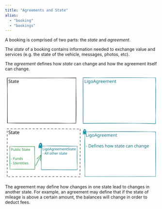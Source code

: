 ```yaml
---
title: "Agreements and State"
alias:
  - "booking"
  - "bookings"
---
```


A booking is comprised of two parts: the _state_ and _agreement_.

The _state_ of a booking contains information needed to exchange value and services (e.g. the state of the vehicle, messages, photos, etc).

The _agreement_ defines how _state_ can change and how the agreement itself can change.

![Booking Agreement and State 1.excalidraw](../../drawings/Booking%20Agreement%20and%20State%201.excalidraw.svg)
![Booking and Agreement State General.excalidraw](../../drawings/Booking%20and%20Agreement%20State%20General.excalidraw.svg)

The agreement may define how changes in one state lead to changes in another state. For example, an agreement may define that if the state of mileage is above a certain amount, the balances will change in order to deduct fees.
